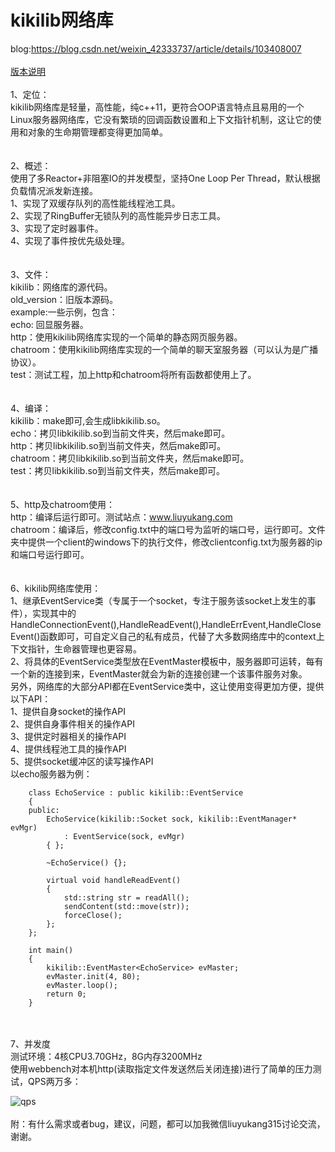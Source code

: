 # kikilib网络库
blog:https://blog.csdn.net/weixin_42333737/article/details/103408007<br>
<br>
[版本说明](https://github.com/YukangLiu/kikilib/blob/master/Version.md)<br>
<br>
1、定位：<br>
	kikilib网络库是轻量，高性能，纯c++11，更符合OOP语言特点且易用的一个Linux服务器网络库，它没有繁琐的回调函数设置和上下文指针机制，这让它的使用和对象的生命期管理都变得更加简单。<br>
<br>
<br>
2、概述：<br>
	使用了多Reactor+非阻塞IO的并发模型，坚持One Loop Per Thread，默认根据负载情况派发新连接。<br>
	1、实现了双缓存队列的高性能线程池工具。<br>
	2、实现了RingBuffer无锁队列的高性能异步日志工具。<br>
	3、实现了定时器事件。<br>
	4、实现了事件按优先级处理。<br>
<br>
<br>
3、文件：<br>
	kikilib：网络库的源代码。<br>
	old_version：旧版本源码。<br>
	example:一些示例，包含：<br>
		echo: 回显服务器。<br>
		http：使用kikilib网络库实现的一个简单的静态网页服务器。<br>
		chatroom：使用kikilib网络库实现的一个简单的聊天室服务器（可以认为是广播协议）。<br>
		test：测试工程，加上http和chatroom将所有函数都使用上了。<br>
<br>
<br>
4、编译：<br>
	kikilib：make即可,会生成libkikilib.so。<br>
	echo：拷贝libkikilib.so到当前文件夹，然后make即可。<br>
	http：拷贝libkikilib.so到当前文件夹，然后make即可。<br>
	chatroom：拷贝libkikilib.so到当前文件夹，然后make即可。<br>
	test：拷贝libkikilib.so到当前文件夹，然后make即可。<br>
<br>
<br>
5、http及chatroom使用：<br>
	http：编译后运行即可。测试站点：www.liuyukang.com<br>
	chatroom：编译后，修改config.txt中的端口号为监听的端口号，运行即可。文件夹中提供一个client的windows下的执行文件，修改clientconfig.txt为服务器的ip和端口号运行即可。<br>
<br>
<br>
6、kikilib网络库使用：<br>
	1、继承EventService类（专属于一个socket，专注于服务该socket上发生的事件），实现其中的HandleConnectionEvent(),HandleReadEvent(),HandleErrEvent,HandleCloseEvent()函数即可，可自定义自己的私有成员，代替了大多数网络库中的context上下文指针，生命器管理也更容易。<br>
	2、将具体的EventService类型放在EventMaster模板中，服务器即可运转，每有一个新的连接到来，EventMaster就会为新的连接创建一个该事件服务对象。<br>
	另外，网络库的大部分API都在EventService类中，这让使用变得更加方便，提供以下API：<br>
	1、提供自身socket的操作API<br>
	2、提供自身事件相关的操作API<br>
	3、提供定时器相关的操作API<br>
	4、提供线程池工具的操作API<br>
	5、提供socket缓冲区的读写操作API<br>
	以echo服务器为例：<br>
```
	class EchoService : public kikilib::EventService
	{
	public:
		EchoService(kikilib::Socket sock, kikilib::EventManager* evMgr)
			: EventService(sock, evMgr)
		{ };

		~EchoService() {};

		virtual void handleReadEvent()
		{
			std::string str = readAll();
			sendContent(std::move(str));
			forceClose();
		};
	};

	int main()
	{
		kikilib::EventMaster<EchoService> evMaster;
		evMaster.init(4, 80);
		evMaster.loop();
		return 0;
	}
```
<br>
<br>
7、并发度<br>
	测试环境：4核CPU3.70GHz，8G内存3200MHz<br>
	使用webbench对本机http(读取指定文件发送然后关闭连接)进行了简单的压力测试，QPS两万多：<br>

![qps](https://github.com/YukangLiu/kikilib/raw/master/pic/webbench-c10000-t600.png)
<br>
<br>
附：有什么需求或者bug，建议，问题，都可以加我微信liuyukang315讨论交流，谢谢。<br>